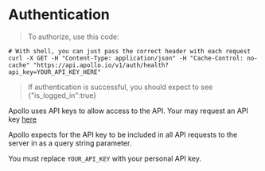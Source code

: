
# Authentication

> To authorize, use this code:

```shell
# With shell, you can just pass the correct header with each request
curl -X GET -H "Content-Type: application/json" -H "Cache-Control: no-cache" "https://api.apollo.io/v1/auth/health?api_key=YOUR_API_KEY_HERE"
```

> If authentication is successful, you should expect to see {"is_logged_in":true}

Apollo uses API keys to allow access to the API. Your may request an API key [here](https://www.apollo.io/app/#/settings/integrations/api)

Apollo expects for the API key to be included in all API requests to the server in as a query string parameter. 

<aside class="notice">
You must replace <code>YOUR_API_KEY</code> with your personal API key.
</aside>
